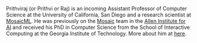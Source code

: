Prithviraj (or Prithvi or Raj) is an incoming Assistant Professor of Computer Science at the University of California, San Diego and a research scientist at [MosaicML](https://www.mosaicml.com/). He was previously on the [Mosaic](https://mosaic.allenai.org/) team in the [Allen Institute for AI](https://allenai.org/) and received his PhD in Computer Science from the School of Interactive Computing at the Georgia Institute of Technology. More about him at [here](http://prithvirajva.com).